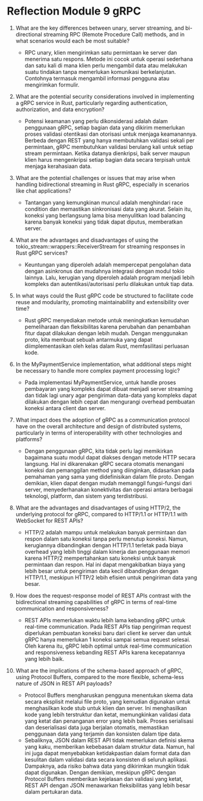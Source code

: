 # Reflection Module 9 gRPC

1. What are the key differences between unary, server streaming, and bi-directional streaming RPC (Remote Procedure Call) methods, and in what scenarios would each be most suitable?
    - RPC unary, klien mengirimkan satu permintaan ke server dan menerima satu respons. Metode ini cocok untuk operasi sederhana dan satu kali di mana klien perlu mengambil data atau melakukan suatu tindakan tanpa memerlukan komunikasi berkelanjutan. Contohnya termasuk mengambil informasi pengguna atau mengirimkan formulir.

2. What are the potential security considerations involved in implementing a gRPC service in Rust, particularly regarding authentication, authorization, and data encryption?
    -  Potensi keamanan yang perlu dikonsiderasi adalah dalam penggunaan gRPC, setiap bagian data yang dikirim memerlukan proses validasi otentikasi dan otorisasi untuk menjaga keamanannya. Berbeda dengan REST yang hanya membutuhkan validasi sekali per permintaan, gRPC membutuhkan validasi berulang kali untuk setiap stream permintaan. Ketika datanya dienkripsi, baik server maupun klien harus mengenkripsi setiap bagian data secara terpisah untuk menjaga kerahasiaan data.

3. What are the potential challenges or issues that may arise when handling bidirectional streaming in Rust gRPC, especially in scenarios like chat applications?
    - Tantangan yang kemungkinan muncul adalah menghindari race condition dan memastikan sinkronisasi data yang akurat. Selain itu, koneksi yang berlangsung lama bisa menyulitkan load balancing karena banyak koneksi yang tidak dapat diputus, memberatkan server.

4. What are the advantages and disadvantages of using the tokio_stream::wrappers::ReceiverStream for streaming responses in Rust gRPC services?
    - Keuntungan yang diperoleh adalah mempercepat pengolahan data dengan asinkronus dan mudahnya integrasi dengan modul tokio lainnya. Lalu, kerugian yang diperoleh adalah program menjadi lebih kompleks dan autentikasi/autorisasi perlu dilakukan untuk tiap data.

5. In what ways could the Rust gRPC code be structured to facilitate code reuse and modularity, promoting maintainability and extensibility over time?
    - Rust gRPC menyediakan metode untuk meningkatkan kemudahan pemeliharaan dan fleksibilitas karena perubahan dan penambahan fitur dapat dilakukan dengan lebih mudah. Dengan menggunakan proto, kita membuat sebuah antarmuka yang dapat diimplementasikan oleh kelas dalam Rust, memfasilitasi perluasan kode.

6. In the MyPaymentService implementation, what additional steps might be necessary to handle more complex payment processing logic?
    - Pada implementasi MyPaymentService, untuk handle proses pembayaran yang kompleks dapat dibuat menjadi server streaming dan tidak lagi unary agar pengiriman data-data yang kompleks dapat dilakukan dengan lebih cepat dan mengurangi overhead pembuatan koneksi antara client dan server.

7. What impact does the adoption of gRPC as a communication protocol have on the overall architecture and design of distributed systems, particularly in terms of interoperability with other technologies and platforms?
    - Dengan penggunaan gRPC, kita tidak perlu lagi memikirkan bagaimana suatu modul dapat diakses dengan metode HTTP secara langsung. Hal ini dikarenakan gRPC secara otomatis menangani koneksi dan pemanggilan method yang diinginkan, didasarkan pada pemahaman yang sama yang didefinisikan dalam file proto. Dengan demikian, klien dapat dengan mudah memanggil fungsi-fungsi dari server, menyederhanakan konektivitas dan operasi antara berbagai teknologi, platform, dan sistem yang terdistribusi.

8. What are the advantages and disadvantages of using HTTP/2, the underlying protocol for gRPC, compared to HTTP/1.1 or HTTP/1.1 with WebSocket for REST APIs?
    - HTTP/2 adalah mampu untuk melakukan banyak permintaan dan respon dalam satu koneksi tanpa perlu menutup koneksi. Namun, kerugiannya dibandingkan dengan HTTP/1.1 terletak pada biaya overhead yang lebih tinggi dalam kinerja dan penggunaan memori karena HTTP/2 mempertahankan satu koneksi untuk banyak permintaan dan respon. Hal ini dapat mengakibatkan biaya yang lebih besar untuk pengiriman data kecil dibandingkan dengan HTTP/1.1, meskipun HTTP/2 lebih efisien untuk pengiriman data yang besar.

9. How does the request-response model of REST APIs contrast with the bidirectional streaming capabilities of gRPC in terms of real-time communication and responsiveness?
    - REST APIs memerlukan waktu lebih lama kebanding gRPC untuk real-time communication. Pada REST APIs tiap pengiriman request diperlukan pembuatan koneksi baru dari client ke server dan untuk gRPC hanya memerlukan 1 koneksi sampai semua request selesai. Oleh karena itu, gRPC lebih optimal untuk real-time communication and responsiveness kebanding REST APIs karena kecepatannya yang lebih baik.

10. What are the implications of the schema-based approach of gRPC, using Protocol Buffers, compared to the more flexible, schema-less nature of JSON in REST API payloads?
    - Protocol Buffers mengharuskan pengguna menentukan skema data secara eksplisit melalui file proto, yang kemudian digunakan untuk menghasilkan kode stub untuk klien dan server. Ini menghasilkan kode yang lebih terstruktur dan ketat, memungkinkan validasi data yang ketat dan penanganan error yang lebih baik. Proses serialisasi dan deserialisasi data juga berjalan otomatis, memastikan penggunaan data yang terjamin dan konsisten dalam tipe data.
    - Sebaliknya, JSON dalam REST API tidak memerlukan definisi skema yang kaku, memberikan kebebasan dalam struktur data. Namun, hal ini juga dapat menyebabkan ketidakpastian dalam format data dan kesulitan dalam validasi data secara konsisten di seluruh aplikasi. Dampaknya, ada risiko bahwa data yang dikirimkan mungkin tidak dapat digunakan. Dengan demikian, meskipun gRPC dengan Protocol Buffers memberikan kejelasan dan validasi yang ketat, REST API dengan JSON menawarkan fleksibilitas yang lebih besar dalam pertukaran data.